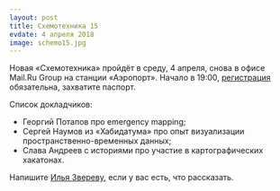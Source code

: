 ```yaml
---
layout: post
title: Схемотехника 15
evdate: 4 апреля 2018
image: schemo15.jpg
---
```

Новая «Схемотехника» пройдёт в среду, 4 апреля, снова в офисе Mail.Ru Group на станции «Аэропорт».
Начало в 19:00, [регистрация](https://corp.mail.ru/ru/press/events/441/) обязательна, захватите паспорт.

Список докладчиков:

* Георгий Потапов про emergency mapping;
* Сергей Наумов из «Хабидатума» про опыт визуализации пространственно-временных данных;
* Слава Андреев с историями про участие в картографических хакатонах.

Напишите [Илья Звереву](mailto:ilya@zverev.info), если у вас есть, что рассказать.
